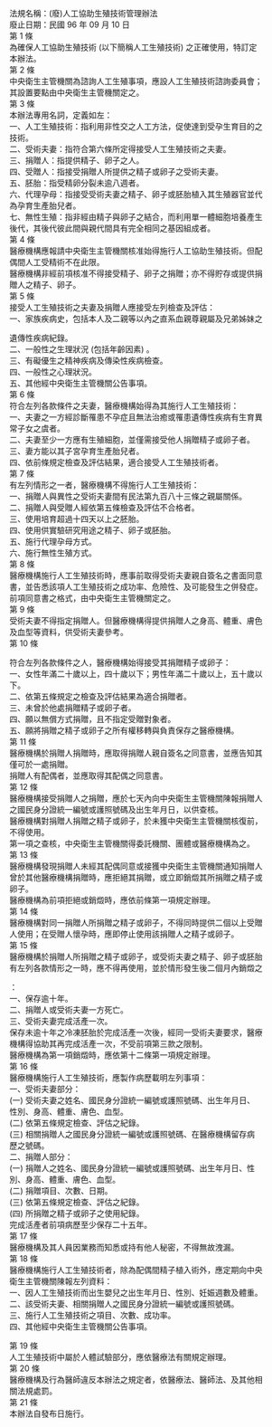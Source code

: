 法規名稱：(廢)人工協助生殖技術管理辦法  
廢止日期：民國 96 年 09 月 10 日  
第 1 條  
為確保人工協助生殖技術 (以下簡稱人工生殖技術) 之正確使用，特訂定  
本辦法。  
第 2 條  
中央衛生主管機關為諮詢人工生殖事項，應設人工生殖技術諮詢委員會；  
其設置要點由中央衛生主管機關定之。  
第 3 條  
本辦法專用名詞，定義如左：  
一、人工生殖技術：指利用非性交之人工方法，促使達到受孕生育目的之  
技術。  
二、受術夫妻：指符合第六條所定得接受人工生殖技術之夫妻。  
三、捐贈人：指提供精子、卵子之人。  
四、受贈人：指接受捐贈人所提供之精子或卵子之受術夫妻。  
五、胚胎：指受精卵分裂未逾八週者。  
六、代理孕母：指接受受術夫妻之精子、卵子或胚胎植入其生殖器官並代  
為孕育生產胎兒者。  
七、無性生殖：指非經由精子與卵子之結合，而利用單一體細胞培養產生  
後代，其後代彼此間與親代間具有完全相同之基因組成者。  
第 4 條  
醫療機構應報請中央衛生主管機關核准始得施行人工協助生殖技術。但配  
偶間人工受精術不在此限。  
醫療機構非經前項核准不得接受精子、卵子之捐贈；亦不得貯存或提供捐  
贈人之精子、卵子。  
第 5 條  
接受人工生殖技術之夫妻及捐贈人應接受左列檢查及評估：  
一、家族疾病史，包括本人及二親等以內之直系血親尊親屬及兄弟姊妹之  


遺傳性疾病紀錄。  
二、一般性之生理狀況 (包括年齡因素) 。  
三、有礙優生之精神疾病及傳染性疾病檢查。  
四、一般性之心理狀況。  
五、其他經中央衛生主管機關公告事項。  
第 6 條  
符合左列各款條件之夫妻，醫療機構始得為其施行人工生殖技術：  
一、夫妻之一方經診斷罹患不孕症且無法治癒或罹患遺傳性疾病有生育異  
常子女之虞者。  
二、夫妻至少一方應有生殖細胞，並僅需接受他人捐贈精子或卵子者。  
三、妻方能以其子宮孕育生產胎兒者。  
四、依前條規定檢查及評估結果，適合接受人工生殖技術者。  
第 7 條  
有左列情形之一者，醫療機構不得施行人工生殖技術：  
一、捐贈人與異性之受術夫妻間有民法第九百八十三條之親屬關係。  
二、捐贈人與受贈人經依第五條檢查及評估不合格者。  
三、使用培育超過十四天以上之胚胎。  
四、使用供實驗研究用途之精子、卵子或胚胎。  
五、施行代理孕母方式。  
六、施行無性生殖方式。  
第 8 條  
醫療機構施行人工生殖技術時，應事前取得受術夫妻親自簽名之書面同意  
書，並告悉該項人工生殖技術之成功率、危險性、及可能發生之併發症。  
前項同意書之格式，由中央衛生主管機關定之。  
第 9 條  
受術夫妻不得指定捐贈人。但醫療機構得提供捐贈人之身高、體重、膚色  
及血型等資料，供受術夫妻參考。  
第 10 條  


符合左列各款條件之人，醫療機構始得接受其捐贈精子或卵子：  
一、女性年滿二十歲以上，四十歲以下；男性年滿二十歲以上，五十歲以  
下。  
二、依第五條規定之檢查及評估結果為適合捐贈者。  
三、未曾於他處捐贈精子或卵子者。  
四、願以無償方式捐贈，且不指定受贈對象者。  
五、願將捐贈之精子或卵子之所有權移轉與負責保存之醫療機構。  
第 11 條  
醫療機構於捐贈人捐贈時，應取得捐贈人親自簽名之同意書，並應告知其  
僅可於一處捐贈。  
捐贈人有配偶者，並應取得其配偶之同意書。  
第 12 條  
醫療機構接受捐贈人之捐贈，應於七天內向中央衛生主管機關陳報捐贈人  
之國民身分證統一編號或護照號碼及出生年月日，以供查核。  
醫療機構對捐贈人捐贈之精子或卵子，於未獲中央衛生主管機關核復前，  
不得使用。  
第一項之查核，中央衛生主管機關得委託機關、團體或醫療機構為之。  
第 13 條  
醫療機構發現捐贈人未經其配偶同意或接獲中央衛生主管機關通知捐贈人  
曾於其他醫療機構捐贈時，應拒絕其捐贈，或立即銷燬其所捐贈之精子或  
卵子。  
醫療機構為前項拒絕或銷燬時，應依前條第一項規定辦理。  
第 14 條  
醫療機構對同一捐贈人所捐贈之精子或卵子，不得同時提供二個以上受贈  
人使用；在受贈人懷孕時，應即停止使用該捐贈人之精子或卵子。  
第 15 條  
醫療機構於捐贈人所捐贈之精子或卵子，或受術夫妻之精子、卵子或胚胎  
有左列各款情形之一時，應不得再使用，並於情形發生後二個月內銷燬之  


：  
一、保存逾十年。  
二、捐贈人或受術夫妻一方死亡。  
三、受術夫妻完成活產一次。  
保存未逾十年之冷凍胚胎於完成活產一次後，經同一受術夫妻要求，醫療  
機構得協助其再完成活產一次，不受前項第三款之限制。  
醫療機構為第一項銷燬時，應依第十二條第一項規定辦理。  
第 16 條  
醫療機構施行人工生殖技術，應製作病歷載明左列事項：  
一、受術夫妻部分：  
(一) 受術夫妻之姓名、國民身分證統一編號或護照號碼、出生年月日、  
性別、身高、體重、膚色、血型。  
(二) 依第五條規定檢查、評估之紀錄。  
(三) 相關捐贈人之國民身分證統一編號或護照號碼、在醫療機構留存病  
歷之號碼。  
二、捐贈人部分：  
(一) 捐贈人之姓名、國民身分證統一編號或護照號碼、出生年月日、性  
別、身高、體重、膚色、血型。  
(二) 捐贈項目、次數、日期。  
(三) 依第五條規定檢查、評估之紀錄。  
(四) 所捐贈之精子或卵子之使用紀錄。  
完成活產者前項病歷至少保存二十五年。  
第 17 條  
醫療機構及其人員因業務而知悉或持有他人秘密，不得無故洩漏。  
第 18 條  
醫療機構施行人工生殖技術者，除為配偶間精子植入術外，應定期向中央  
衛生主管機關陳報左列資料：  
一、因人工生殖技術而出生嬰兒之出生年月日、性別、妊娠週數及體重。  
二、該受術夫妻、相關捐贈人之國民身分證統一編號或護照號碼。  
三、施行人工生殖技術之項目、次數、成功率。  
四、其他經中央衛生主管機關公告事項。  


第 19 條  
人工生殖技術中屬於人體試驗部分，應依醫療法有關規定辦理。  
第 20 條  
醫療機構及行為醫師違反本辦法之規定者，依醫療法、醫師法、及其他相  
關法規處罰。  
第 21 條  
本辦法自發布日施行。  


